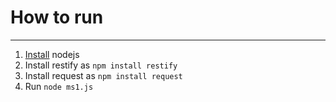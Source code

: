 # How to run
------------

1. [Install](https://nodejs.org/en/) nodejs
2. Install restify as `npm install restify`
3. Install request as `npm install request`
4. Run `node ms1.js`

